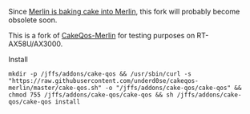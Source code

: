 Since [Merlin is baking cake into Merlin](https://github.com/RMerl/asuswrt-merlin.ng/commit/4cb578387ea5d8b3863adbd914daf43c51bbe9d8), this fork will probably become obsolete soon.  

This is a fork of [CakeQos-Merlin](https://github.com/ttgapers/cakeqos-merlin) for testing purposes on RT-AX58U/AX3000. 

Install 

`mkdir -p /jffs/addons/cake-qos && /usr/sbin/curl -s "https://raw.githubusercontent.com/underd0se/cakeqos-merlin/master/cake-qos.sh" -o "/jffs/addons/cake-qos/cake-qos" && chmod 755 /jffs/addons/cake-qos/cake-qos && sh /jffs/addons/cake-qos/cake-qos install`
